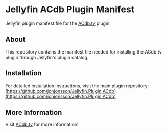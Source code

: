 # Jellyfin ACdb Plugin Manifest

Jellyfin plugin manifest file for the [ACdb.tv](https://acdb.tv) plugin.

## About

This repository contains the manifest file needed for installing the ACdb.tv plugin through Jellyfin's plugin catalog.

## Installation

For detailed installation instructions, visit the main plugin repository: [https://github.com/jonjonsson/Jellyfin.Plugin.ACdb](https://github.com/jonjonsson/Jellyfin.Plugin.ACdb)

## More Information

Visit [ACdb.tv](https://acdb.tv) for more information!